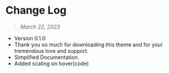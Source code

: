 # Change Log

> _March 22, 2023_

- Version 0.1.0
- Thank you so much for downloading this theme and for your tremendous love and support.
- Simplified Documentation.
- Added scaling on hover(code)
